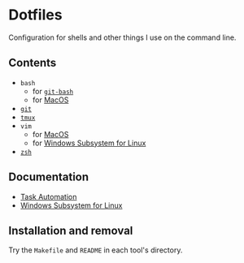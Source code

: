 # Dotfiles

Configuration for shells and other things I use on the command line.

## Contents

- `bash`
  - for [`git-bash`](./bash/git-bash/README.md)
  - for [MacOS](./bash/macos/README.md)
- [`git`](./git/README.md)
- [`tmux`](./tmux/README.md)
- `vim`
  - for [MacOS](./vim/macos/README.md)
  - for [Windows Subsystem for Linux](./vim/wsl/README.md)
- [`zsh`](./zsh/README.md)

## Documentation

- [Task Automation](./doc/task-automation.md)
- [Windows Subsystem for Linux](./doc/wsl.md)

## Installation and removal

Try the `Makefile` and `README` in each tool's directory.
